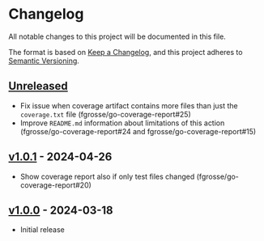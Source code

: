 # Changelog
All notable changes to this project will be documented in this file.

The format is based on [Keep a Changelog](https://keepachangelog.com/en/1.0.0/),
and this project adheres to [Semantic Versioning](https://semver.org/spec/v2.0.0.html).

## [Unreleased]
- Fix issue when coverage artifact contains more files than just the `coverage.txt` file (fgrosse/go-coverage-report#25)
- Improve `README.md` information about limitations of this action (fgrosse/go-coverage-report#24 and fgrosse/go-coverage-report#15)

## [v1.0.1] - 2024-04-26
- Show coverage report also if only test files changed (fgrosse/go-coverage-report#20)

## [v1.0.0] - 2024-03-18
- Initial release

[Unreleased]: https://github.com/fgrosse/go-coverage-report/compare/v1.0.1...HEAD
[v1.0.1]: https://github.com/fgrosse/go-coverage-report/compare/v1.0.0...v1.0.1
[v1.0.0]: https://github.com/fgrosse/go-coverage-report/releases/tag/v1.0.0
